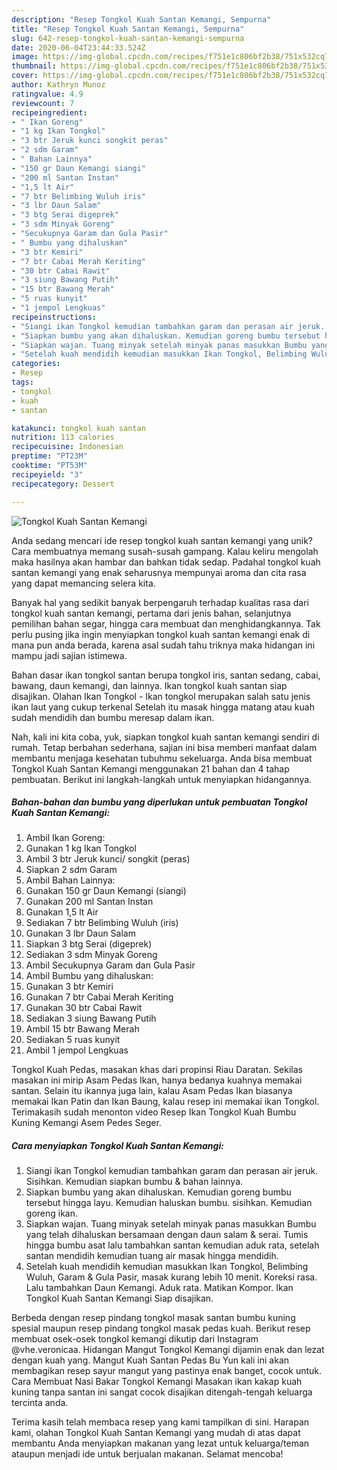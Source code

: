 ```yaml
---
description: "Resep Tongkol Kuah Santan Kemangi, Sempurna"
title: "Resep Tongkol Kuah Santan Kemangi, Sempurna"
slug: 642-resep-tongkol-kuah-santan-kemangi-sempurna
date: 2020-06-04T23:44:33.524Z
image: https://img-global.cpcdn.com/recipes/f751e1c806bf2b38/751x532cq70/tongkol-kuah-santan-kemangi-foto-resep-utama.jpg
thumbnail: https://img-global.cpcdn.com/recipes/f751e1c806bf2b38/751x532cq70/tongkol-kuah-santan-kemangi-foto-resep-utama.jpg
cover: https://img-global.cpcdn.com/recipes/f751e1c806bf2b38/751x532cq70/tongkol-kuah-santan-kemangi-foto-resep-utama.jpg
author: Kathryn Munoz
ratingvalue: 4.9
reviewcount: 7
recipeingredient:
- " Ikan Goreng"
- "1 kg Ikan Tongkol"
- "3 btr Jeruk kunci songkit peras"
- "2 sdm Garam"
- " Bahan Lainnya"
- "150 gr Daun Kemangi siangi"
- "200 ml Santan Instan"
- "1,5 lt Air"
- "7 btr Belimbing Wuluh iris"
- "3 lbr Daun Salam"
- "3 btg Serai digeprek"
- "3 sdm Minyak Goreng"
- "Secukupnya Garam dan Gula Pasir"
- " Bumbu yang dihaluskan"
- "3 btr Kemiri"
- "7 btr Cabai Merah Keriting"
- "30 btr Cabai Rawit"
- "3 siung Bawang Putih"
- "15 btr Bawang Merah"
- "5 ruas kunyit"
- "1 jempol Lengkuas"
recipeinstructions:
- "Siangi ikan Tongkol kemudian tambahkan garam dan perasan air jeruk. Sisihkan. Kemudian siapkan bumbu &amp; bahan lainnya."
- "Siapkan bumbu yang akan dihaluskan. Kemudian goreng bumbu tersebut hingga layu. Kemudian haluskan bumbu. sisihkan. Kemudian goreng ikan."
- "Siapkan wajan. Tuang minyak setelah minyak panas masukkan Bumbu yang telah dihaluskan bersamaan dengan daun salam &amp; serai. Tumis hingga bumbu asat lalu tambahkan santan kemudian aduk rata, setelah santan mendidih kemudian tuang air masak hingga mendidih."
- "Setelah kuah mendidih kemudian masukkan Ikan Tongkol, Belimbing Wuluh, Garam &amp; Gula Pasir, masak kurang lebih 10 menit. Koreksi rasa. Lalu tambahkan Daun Kemangi. Aduk rata. Matikan Kompor. Ikan Tongkol Kuah Santan Kemangi Siap disajikan."
categories:
- Resep
tags:
- tongkol
- kuah
- santan

katakunci: tongkol kuah santan 
nutrition: 113 calories
recipecuisine: Indonesian
preptime: "PT23M"
cooktime: "PT53M"
recipeyield: "3"
recipecategory: Dessert

---
```



![Tongkol Kuah Santan Kemangi](https://img-global.cpcdn.com/recipes/f751e1c806bf2b38/751x532cq70/tongkol-kuah-santan-kemangi-foto-resep-utama.jpg)

Anda sedang mencari ide resep tongkol kuah santan kemangi yang unik? Cara membuatnya memang susah-susah gampang. Kalau keliru mengolah maka hasilnya akan hambar dan bahkan tidak sedap. Padahal tongkol kuah santan kemangi yang enak seharusnya mempunyai aroma dan cita rasa yang dapat memancing selera kita.

Banyak hal yang sedikit banyak berpengaruh terhadap kualitas rasa dari tongkol kuah santan kemangi, pertama dari jenis bahan, selanjutnya pemilihan bahan segar, hingga cara membuat dan menghidangkannya. Tak perlu pusing jika ingin menyiapkan tongkol kuah santan kemangi enak di mana pun anda berada, karena asal sudah tahu triknya maka hidangan ini mampu jadi sajian istimewa.

Bahan dasar ikan tongkol santan berupa tongkol iris, santan sedang, cabai, bawang, daun kemangi, dan lainnya. Ikan tongkol kuah santan siap disajikan. Olahan Ikan Tongkol - Ikan tongkol merupakan salah satu jenis ikan laut yang cukup terkenal Setelah itu masak hingga matang atau kuah sudah mendidih dan bumbu meresap dalam ikan.


Nah, kali ini kita coba, yuk, siapkan tongkol kuah santan kemangi sendiri di rumah. Tetap berbahan sederhana, sajian ini bisa memberi manfaat dalam membantu menjaga kesehatan tubuhmu sekeluarga. Anda bisa membuat Tongkol Kuah Santan Kemangi menggunakan 21 bahan dan 4 tahap pembuatan. Berikut ini langkah-langkah untuk menyiapkan hidangannya.

<!--inarticleads1-->

##### Bahan-bahan dan bumbu yang diperlukan untuk pembuatan Tongkol Kuah Santan Kemangi:

1. Ambil  Ikan Goreng:
1. Gunakan 1 kg Ikan Tongkol
1. Ambil 3 btr Jeruk kunci/ songkit (peras)
1. Siapkan 2 sdm Garam
1. Ambil  Bahan Lainnya:
1. Gunakan 150 gr Daun Kemangi (siangi)
1. Gunakan 200 ml Santan Instan
1. Gunakan 1,5 lt Air
1. Sediakan 7 btr Belimbing Wuluh (iris)
1. Gunakan 3 lbr Daun Salam
1. Siapkan 3 btg Serai (digeprek)
1. Sediakan 3 sdm Minyak Goreng
1. Ambil Secukupnya Garam dan Gula Pasir
1. Ambil  Bumbu yang dihaluskan:
1. Gunakan 3 btr Kemiri
1. Gunakan 7 btr Cabai Merah Keriting
1. Gunakan 30 btr Cabai Rawit
1. Sediakan 3 siung Bawang Putih
1. Ambil 15 btr Bawang Merah
1. Sediakan 5 ruas kunyit
1. Ambil 1 jempol Lengkuas


Tongkol Kuah Pedas, masakan khas dari propinsi Riau Daratan. Sekilas masakan ini mirip Asam Pedas Ikan, hanya bedanya kuahnya memakai santan. Selain itu ikannya juga lain, kalau Asam Pedas Ikan biasanya memakai Ikan Patin dan Ikan Baung, kalau resep ini memakai ikan Tongkol. Terimakasih sudah menonton video Resep Ikan Tongkol Kuah Bumbu Kuning Kemangi Asem Pedes Seger. 

<!--inarticleads2-->

##### Cara menyiapkan Tongkol Kuah Santan Kemangi:

1. Siangi ikan Tongkol kemudian tambahkan garam dan perasan air jeruk. Sisihkan. Kemudian siapkan bumbu &amp; bahan lainnya.
1. Siapkan bumbu yang akan dihaluskan. Kemudian goreng bumbu tersebut hingga layu. Kemudian haluskan bumbu. sisihkan. Kemudian goreng ikan.
1. Siapkan wajan. Tuang minyak setelah minyak panas masukkan Bumbu yang telah dihaluskan bersamaan dengan daun salam &amp; serai. Tumis hingga bumbu asat lalu tambahkan santan kemudian aduk rata, setelah santan mendidih kemudian tuang air masak hingga mendidih.
1. Setelah kuah mendidih kemudian masukkan Ikan Tongkol, Belimbing Wuluh, Garam &amp; Gula Pasir, masak kurang lebih 10 menit. Koreksi rasa. Lalu tambahkan Daun Kemangi. Aduk rata. Matikan Kompor. Ikan Tongkol Kuah Santan Kemangi Siap disajikan.


Berbeda dengan resep pindang tongkol masak santan bumbu kuning spesial maupun resep pindang tongkol masak pedas kuah. Berikut resep membuat osek-osek tongkol kemangi dikutip dari Instagram @vhe.veronicaa. Hidangan Mangut Tongkol Kemangi dijamin enak dan lezat dengan kuah yang. Mangut Kuah Santan Pedas Bu Yun kali ini akan membagikan resep sayur mangut yang pastinya enak banget, cocok untuk. Cara Membuat Nasi Bakar Tongkol Kemangi Masakan ikan kakap kuah kuning tanpa santan ini sangat cocok disajikan ditengah-tengah keluarga tercinta anda. 

Terima kasih telah membaca resep yang kami tampilkan di sini. Harapan kami, olahan Tongkol Kuah Santan Kemangi yang mudah di atas dapat membantu Anda menyiapkan makanan yang lezat untuk keluarga/teman ataupun menjadi ide untuk berjualan makanan. Selamat mencoba!
